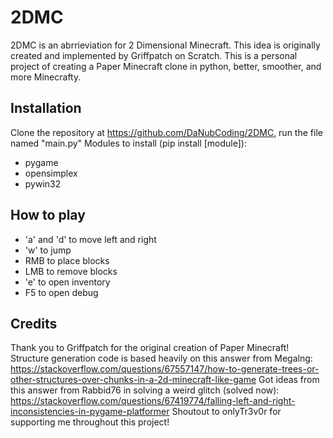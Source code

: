 # 2DMC
2DMC is an abrrieviation for 2 Dimensional Minecraft. This idea is originally created and implemented by Griffpatch on Scratch. This is a personal project of creating a Paper Minecraft clone in python, better, smoother, and more Minecrafty. 

## Installation
Clone the repository at https://github.com/DaNubCoding/2DMC, run the file named "main.py"
Modules to install (pip install [module]):
- pygame
- opensimplex
- pywin32

## How to play
- 'a' and 'd' to move left and right
- 'w' to jump
- RMB to place blocks
- LMB to remove blocks
- 'e' to open inventory
- F5 to open debug

## Credits
Thank you to Griffpatch for the original creation of Paper Minecraft!
Structure generation code is based heavily on this answer from Megalng: https://stackoverflow.com/questions/67557147/how-to-generate-trees-or-other-structures-over-chunks-in-a-2d-minecraft-like-game
Got ideas from this answer from Rabbid76 in solving a weird glitch (solved now): https://stackoverflow.com/questions/67419774/falling-left-and-right-inconsistencies-in-pygame-platformer
Shoutout to onlyTr3v0r for supporting me throughout this project!
